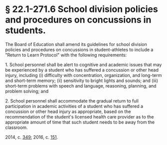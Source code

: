 # § 22.1-271.6 School division policies and procedures on concussions in students.

<p>The Board of Education shall amend its guidelines for school division policies and procedures on concussions in student-athletes to include a "Return to Learn Protocol" with the following requirements:</p><p>1. School personnel shall be alert to cognitive and academic issues that may be experienced by a student who has suffered a concussion or other head injury, including (i) difficulty with concentration, organization, and long-term and short-term memory; (ii) sensitivity to bright lights and sounds; and (iii) short-term problems with speech and language, reasoning, planning, and problem solving; and</p><p>2. School personnel shall accommodate the gradual return to full participation in academic activities of a student who has suffered a concussion or other head injury as appropriate, based on the recommendation of the student's licensed health care provider as to the appropriate amount of time that such student needs to be away from the classroom.</p><p>2014, c. <a href='http://lis.virginia.gov/cgi-bin/legp604.exe?141+ful+CHAP0349'>349</a>; 2016, c. <a href='http://lis.virginia.gov/cgi-bin/legp604.exe?161+ful+CHAP0151'>151</a>.</p>